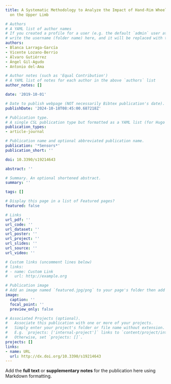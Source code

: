 ```yaml
---
title: A Systematic Methodology to Analyze the Impact of Hand-Rim Wheelchair Propulsion
  on the Upper Limb

# Authors
# A YAML list of author names
# If you created a profile for a user (e.g. the default `admin` user at `content/authors/admin/`), 
# write the username (folder name) here, and it will be replaced with their full name and linked to their profile.
authors:
- Blanca Larraga-García
- Vicente Lozano-Berrio
- Álvaro Gutiérrez
- Ángel Gil-Agudo
- Antonio del-Ama

# Author notes (such as 'Equal Contribution')
# A YAML list of notes for each author in the above `authors` list
author_notes: []

date: '2019-10-01'

# Date to publish webpage (NOT necessarily Bibtex publication's date).
publishDate: '2024-10-18T08:45:00.687218Z'

# Publication type.
# A single CSL publication type but formatted as a YAML list (for Hugo requirements).
publication_types:
- article-journal

# Publication name and optional abbreviated publication name.
publication: '*Sensors*'
publication_short: ''

doi: 10.3390/s19214643

abstract: ''

# Summary. An optional shortened abstract.
summary: ''

tags: []

# Display this page in a list of Featured pages?
featured: false

# Links
url_pdf: ''
url_code: ''
url_dataset: ''
url_poster: ''
url_project: ''
url_slides: ''
url_source: ''
url_video: ''

# Custom links (uncomment lines below)
# links:
# - name: Custom Link
#   url: http://example.org

# Publication image
# Add an image named `featured.jpg/png` to your page's folder then add a caption below.
image:
  caption: ''
  focal_point: ''
  preview_only: false

# Associated Projects (optional).
#   Associate this publication with one or more of your projects.
#   Simply enter your project's folder or file name without extension.
#   E.g. `projects: ['internal-project']` links to `content/project/internal-project/index.md`.
#   Otherwise, set `projects: []`.
projects: []
links:
- name: URL
  url: http://dx.doi.org/10.3390/s19214643
---
```


Add the **full text** or **supplementary notes** for the publication here using Markdown formatting.

